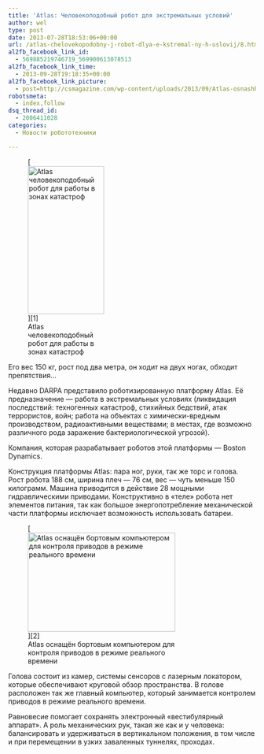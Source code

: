 ```yaml
---
title: 'Atlas: Человекоподобный робот для экстремальных условий'
author: wel
type: post
date: 2013-07-28T18:53:06+00:00
url: /atlas-chelovekopodobny-j-robot-dlya-e-kstremal-ny-h-uslovij/8.html
al2fb_facebook_link_id:
  - 569885219746719_569900613078513
al2fb_facebook_link_time:
  - 2013-09-28T19:18:35+00:00
al2fb_facebook_link_picture:
  - post=http://csmagazine.com/wp-content/uploads/2013/09/Atlas-osnashhyon-bortovy-m-komp-yuterom-dlya-kontrolya-privodov-v-rezhime-real-nogo-vremeni-300x201.jpg
robotsmeta:
  - index,follow
dsq_thread_id:
  - 2006411028
categories:
  - Новости робототехники

---
```

<figure id="attachment_9" style="width: 155px" class="wp-caption alignleft">[<img src="http://csmagazine.com/wp-content/uploads/2013/09/Atlas-chelovekopodobny-j-robot-dlya-raboty-v-zonah-katastrof-155x300.jpg" alt="Atlas человекоподобный робот для работы в зонах катастроф" width="155" height="300" class="size-medium wp-image-9" srcset="http://csmagazine.com/wp-content/uploads/2013/09/Atlas-chelovekopodobny-j-robot-dlya-raboty-v-zonah-katastrof-155x300.jpg 155w, http://csmagazine.com/wp-content/uploads/2013/09/Atlas-chelovekopodobny-j-robot-dlya-raboty-v-zonah-katastrof.jpg 500w" sizes="(max-width: 155px) 100vw, 155px" />][1]<figcaption class="wp-caption-text">Atlas человекоподобный робот для работы в зонах катастроф</figcaption></figure>Его вес 150 кг, рост под два метра, он ходит на двух ногах, обходит препятствия&#8230;
  
Недавно DARPA представило роботизированную платформу Atlas. Её предназначение &#8212; работа в экстремальных условиях (ликвидация последствий: техногенных катастроф, стихийных бедствий, атак террористов, войн; работа на объектах с химически-вредным производством, радиоактивными веществами; в местах, где возможно различного рода заражение бактериологической угрозой).<!--more-->


  
Компания, которая разрабатывает роботов этой платформы — Boston Dynamics.
  
Конструкция платформы Atlas: пара ног, руки, так же торс и голова. Рост робота 188 см, ширина плеч — 76 см, вес — чуть меньше 150 килограмм. Машина приводится в действие 28 мощными гидравлическими приводами. Конструктивно в &#171;теле&#187; робота нет элементов питания, так как большое энергопотребление механической части платформы исключает возможность использовать батареи.
  
<figure id="attachment_10" style="width: 300px" class="wp-caption alignnone">[<img src="http://csmagazine.com/wp-content/uploads/2013/09/Atlas-osnashhyon-bortovy-m-komp-yuterom-dlya-kontrolya-privodov-v-rezhime-real-nogo-vremeni-300x201.jpg" alt="Atlas оснащён бортовым компьютером для контроля приводов в режиме реального времени" width="300" height="201" class="size-medium wp-image-10" srcset="http://csmagazine.com/wp-content/uploads/2013/09/Atlas-osnashhyon-bortovy-m-komp-yuterom-dlya-kontrolya-privodov-v-rezhime-real-nogo-vremeni-300x201.jpg 300w, http://csmagazine.com/wp-content/uploads/2013/09/Atlas-osnashhyon-bortovy-m-komp-yuterom-dlya-kontrolya-privodov-v-rezhime-real-nogo-vremeni.jpg 500w" sizes="(max-width: 300px) 100vw, 300px" />][2]<figcaption class="wp-caption-text">Atlas оснащён бортовым компьютером для контроля приводов в режиме реального времени</figcaption></figure>Голова состоит из камер, системы сенсоров с лазерным локатором, которые обеспечивают круговой обзор пространства. В голове расположен так же главный компьютер, который занимается контролем приводов в режиме реального времени.
  
Равновесие помогает сохранять электронный «вестибулярный аппарат». А роль механических рук, такая же как и у человека: балансировать и удерживаться в вертикальном положения, в том числе и при перемещении в узких заваленных туннелях, проходах.

 [1]: http://csmagazine.com/wp-content/uploads/2013/09/Atlas-chelovekopodobny-j-robot-dlya-raboty-v-zonah-katastrof.jpg
 [2]: http://csmagazine.com/wp-content/uploads/2013/09/Atlas-osnashhyon-bortovy-m-komp-yuterom-dlya-kontrolya-privodov-v-rezhime-real-nogo-vremeni.jpg